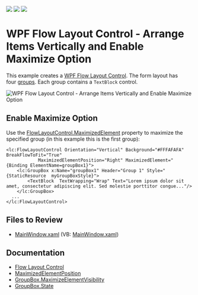 <!-- default badges list -->
![](https://img.shields.io/endpoint?url=https://codecentral.devexpress.com/api/v1/VersionRange/128654202/22.2.2%2B)
[![](https://img.shields.io/badge/Open_in_DevExpress_Support_Center-FF7200?style=flat-square&logo=DevExpress&logoColor=white)](https://supportcenter.devexpress.com/ticket/details/E2260)
[![](https://img.shields.io/badge/📖_How_to_use_DevExpress_Examples-e9f6fc?style=flat-square)](https://docs.devexpress.com/GeneralInformation/403183)
<!-- default badges end -->

# WPF Flow Layout Control - Arrange Items Vertically and Enable Maximize Option 

This example creates a [WPF Flow Layout Control](https://docs.devexpress.com/WPF/8148/controls-and-libraries/layout-management/tile-and-layout/flow-layout-control). The form layout has four [groups](https://docs.devexpress.com/WPF/DevExpress.Xpf.LayoutControl.GroupBox). Each group contains a `TextBlock` control.

![WPF Flow Layout Control - Arrange Items Vertically and Enable Maximize Option ](https://raw.githubusercontent.com/DevExpress-Examples/how-to-display-items-in-flowlayoutcontrol-and-enable-maximization-feature-e2260/22.2.2%2B/i/wpf-flow-layout-control-devexpress.png)

## Enable Maximize Option

Use the [FlowLayoutControl.MaximizedElement](https://docs.devexpress.com/WPF/DevExpress.Xpf.LayoutControl.FlowLayoutControl.MaximizedElement) property to maximize the specified group (in this example this is the first group):

```xaml
<lc:FlowLayoutControl Orientation="Vertical" Background="#FFFAFAFA" BreakFlowToFit="True" 
			MaximizedElementPosition="Right" MaximizedElement="{Binding ElementName=groupBox1}">
    <lc:GroupBox x:Name="groupBox1" Header="Group 1" Style="{StaticResource  myGroupBoxStyle}">
        <TextBlock  TextWrapping="Wrap" Text="Lorem ipsum dolor sit amet, consectetur adipiscing elit. Sed molestie porttitor congue..."/>
    </lc:GroupBox>
  ...
</lc:FlowLayoutControl>
```


## Files to Review

* [MainWindow.xaml](./CS/FlowLayoutControl_GroupBox/MainWindow.xaml) (VB: [MainWindow.xaml](./VB/FlowLayoutControl_GroupBox/MainWindow.xaml))


## Documentation

* [Flow Layout Control](https://docs.devexpress.com/WPF/8148/controls-and-libraries/layout-management/tile-and-layout/flow-layout-control)
* [MaximizedElementPosition](https://docs.devexpress.com/WPF/DevExpress.Xpf.LayoutControl.FlowLayoutControl.MaximizedElementPosition)
* [GroupBox.MaximizeElementVisibility](https://docs.devexpress.com/WPF/DevExpress.Xpf.LayoutControl.GroupBox.MaximizeElementVisibility)
* [GroupBox.State](https://docs.devexpress.com/WPF/DevExpress.Xpf.LayoutControl.GroupBox.State)
